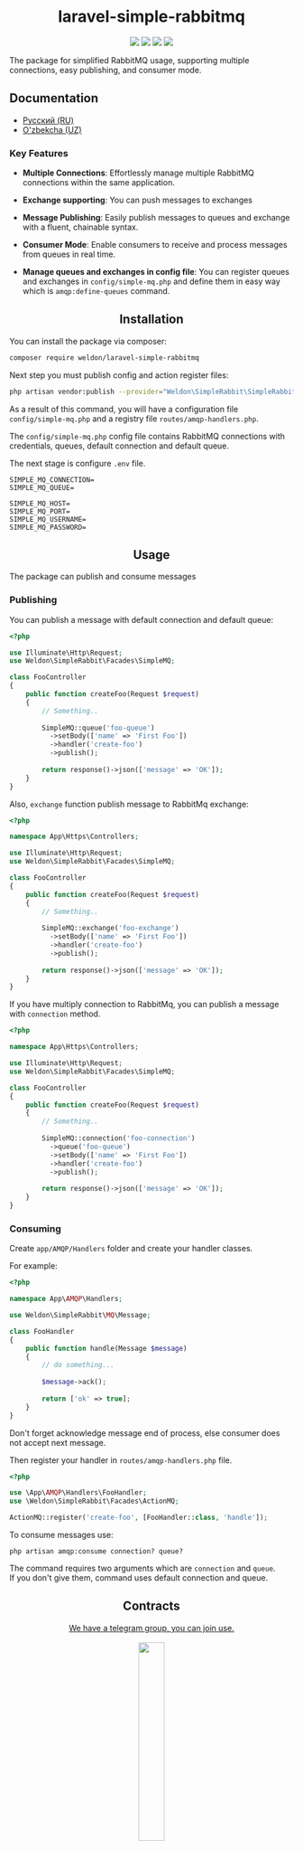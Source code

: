<div align="center">
  <h1>laravel-simple-rabbitmq</h1>
</div>

<div align="center">
  <img src="https://img.shields.io/packagist/dependency-v/weldon/laravel-simple-rabbitmq/php">
  <img src="https://img.shields.io/packagist/dt/weldon/laravel-simple-rabbitmq.svg">
  <img src="https://img.shields.io/packagist/v/weldon/laravel-simple-rabbitmq.svg">
  <img src="https://img.shields.io/packagist/l/weldon/laravel-simple-rabbitmq">
</div>

The package for simplified RabbitMQ usage, supporting multiple connections, easy publishing, and consumer mode.

## Documentation

- [Русский (RU)](README.RU.md)
- [O'zbekcha (UZ)](README.UZ.md)

### Key Features

- **Multiple Connections**: Effortlessly manage multiple RabbitMQ connections within the same application.

- **Exchange supporting**: You can push messages to exchanges

- **Message Publishing**: Easily publish messages to queues and exchange with a fluent, chainable syntax.

- **Consumer Mode**: Enable consumers to receive and process messages from queues in real time.

- **Manage queues and exchanges in config file**: You can register queues and exchanges in `config/simple-mq.php` and
  define them in easy way which is `amqp:define-queues` command.

<div align="center">
  <h2>Installation</h2>
</div>

You can install the package via composer:

```bash
composer require weldon/laravel-simple-rabbitmq
```

Next step you must publish config and action register files:

```bash
php artisan vendor:publish --provider="Weldon\SimpleRabbit\SimpleRabbitMQServiceProvider"
```

As a result of this command, you will have a configuration file `config/simple-mq.php` and a registry file
`routes/amqp-handlers.php`.

The `config/simple-mq.php` config file contains RabbitMQ connections with credentials, queues, default connection and
default queue.

The next stage is configure `.env` file.

```.dotenv
SIMPLE_MQ_CONNECTION=
SIMPLE_MQ_QUEUE=

SIMPLE_MQ_HOST=
SIMPLE_MQ_PORT=
SIMPLE_MQ_USERNAME=
SIMPLE_MQ_PASSWORD=
```

<div align="center">
  <h2>Usage</h2>
</div>

The package can publish and consume messages

### Publishing

You can publish a message with default connection and default queue:

```php
<?php

use Illuminate\Http\Request;
use Weldon\SimpleRabbit\Facades\SimpleMQ;

class FooController
{
    public function createFoo(Request $request)
    {
        // Something..
        
        SimpleMQ::queue('foo-queue')
          ->setBody(['name' => 'First Foo'])
          ->handler('create-foo')
          ->publish();
          
        return response()->json(['message' => 'OK']);
    }
}
```

Also, `exchange` function publish message to RabbitMq exchange:

```php
<?php

namespace App\Https\Controllers;

use Illuminate\Http\Request;
use Weldon\SimpleRabbit\Facades\SimpleMQ;

class FooController
{
    public function createFoo(Request $request)
    {
        // Something..
        
        SimpleMQ::exchange('foo-exchange')
          ->setBody(['name' => 'First Foo'])
          ->handler('create-foo')
          ->publish();
          
        return response()->json(['message' => 'OK']);
    }
}
```

If you have multiply connection to RabbitMq, you can publish a message with `connection` method.

```php
<?php

namespace App\Https\Controllers;

use Illuminate\Http\Request;
use Weldon\SimpleRabbit\Facades\SimpleMQ;

class FooController
{
    public function createFoo(Request $request)
    {
        // Something..
        
        SimpleMQ::connection('foo-connection')
          ->queue('foo-queue')
          ->setBody(['name' => 'First Foo'])
          ->handler('create-foo')
          ->publish();
          
        return response()->json(['message' => 'OK']);
    }
}
```

### Consuming

Create `app/AMQP/Handlers` folder and create your handler classes.

For example:

```php
<?php

namespace App\AMQP\Handlers;

use Weldon\SimpleRabbit\MQ\Message;

class FooHandler
{
    public function handle(Message $message)
    {
        // do something...
        
        $message->ack();
        
        return ['ok' => true];
    }
}
```

Don't forget acknowledge message end of process, else consumer does not accept next message.

Then register your handler in `routes/amqp-handlers.php` file.

```php
<?php

use \App\AMQP\Handlers\FooHandler;
use \Weldon\SimpleRabbit\Facades\ActionMQ;

ActionMQ::register('create-foo', [FooHandler::class, 'handle']);
```

To consume messages use:

```shell
php artisan amqp:consume connection? queue?
```

The command requires two arguments which are `connection` and `queue`.\
If you don't give them, command uses default connection and queue.

<div align="center">
  <h2>Contracts</h2>
  <div>
    <a href="https://t.me/+P7PlyAdDQAJjM2Fi" target="_blank">
      We have a telegram group, you can join use.
    </a>
  </div>
  <br/>
  <img width="30%" src="https://github.com/weldon/weldon/blob/main/assets/have-you-joined-us.gif?raw=true">
</div>

<div align="center">
  <h2>Plans</h2>
</div>

- [ ] Exchange configuration in `config/simple-mq.php`
- [ ] Setup testing.

<div align="center">
  <h2>Testing</h2>
</div>

```bash
composer test
```

<div align="center">
  <h2>License</h2>
</div>

The [MIT](LICENSE.md) License.